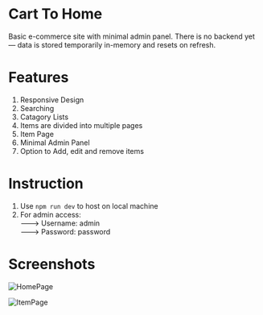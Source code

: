 # Cart To Home

Basic e-commerce site with minimal admin panel. There is no backend yet — data is stored temporarily in-memory and resets on refresh.

# Features

1. Responsive Design
2. Searching
3. Catagory Lists
4. Items are divided into multiple pages
5. Item Page
6. Minimal Admin Panel
7. Option to Add, edit and remove items

# Instruction

1. Use `npm run dev` to host on local machine
2. For admin access:<br>
---> Username: admin<br>
---> Password: password

# Screenshots

![HomePage](https://github.com/user-attachments/assets/0c30e79c-d1c8-4053-a6b2-d37389533768)

![ItemPage](https://github.com/user-attachments/assets/9e72756b-a710-431a-bb1a-df16a1ab8134)
